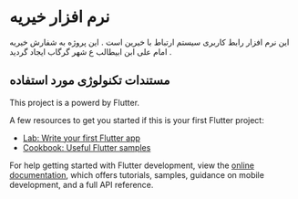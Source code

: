 # نرم افزار خیریه

این نرم افزار رابط کاربری سیستم ارتباط با خیرین است . این پروژه به شفارش خیریه امام علی ابن ابیطالب ع شهر گرگاب ایجاد  گردید .

## مستندات تکنولوژی مورد استفاده

This project is a powerd by Flutter.

A few resources to get you started if this is your first Flutter project:

- [Lab: Write your first Flutter app](https://docs.flutter.dev/get-started/codelab)
- [Cookbook: Useful Flutter samples](https://docs.flutter.dev/cookbook)

For help getting started with Flutter development, view the
[online documentation](https://docs.flutter.dev/), which offers tutorials,
samples, guidance on mobile development, and a full API reference.
